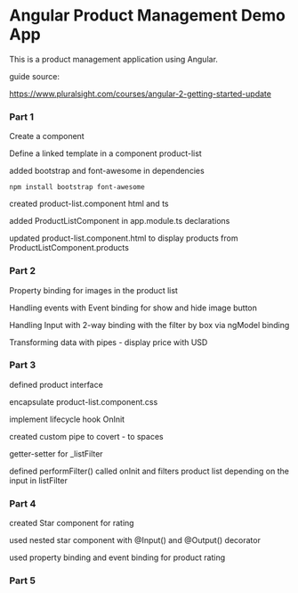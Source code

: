 # Angular Product Management Demo App

This is a product management application using Angular.

guide source:

https://www.pluralsight.com/courses/angular-2-getting-started-update


### Part 1

Create a component

Define a linked template in a component product-list

added bootstrap and font-awesome in dependencies

`npm install bootstrap font-awesome`

created product-list.component html and ts

added ProductListComponent in app.module.ts declarations

updated product-list.component.html to display products from ProductListComponent.products

### Part 2

Property binding for images in the product list

Handling events with Event binding for show and hide image button

Handling Input with 2-way binding with the filter by box via ngModel binding

Transforming data with pipes - display price with USD 

### Part 3

defined product interface 

encapsulate product-list.component.css

implement lifecycle hook OnInit

created custom pipe to covert - to spaces

getter-setter for _listFilter

defined performFilter() called onInit and filters product list depending on the input in listFilter

### Part 4

created Star component for rating

used nested star component with @Input() and @Output() decorator

used property binding and event binding for product rating

### Part 5

